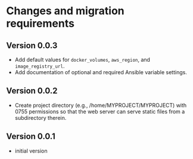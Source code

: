 # Changes and migration requirements

## Version 0.0.3

* Add default values for `docker_volumes`, `aws_region`, and `image_registry_url`.
* Add documentation of optional and required Ansible variable settings.

## Version 0.0.2

* Create project directory (e.g., /home/MYPROJECT/MYPROJECT) with 0755 permissions so
  that the web server can serve static files from a subdirectory therein.

## Version 0.0.1

* initial version
